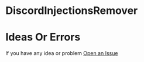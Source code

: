 # DiscordInjectionsRemover

# Ideas Or Errors

If you have any idea or problem [Open an Issue](https://github.com/HideakiAtsuyo/DiscordInjectionsRemover/issues/new)

